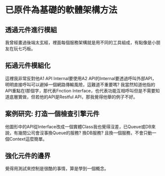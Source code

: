 # 已原件為基礎的軟體架構方法
## 透過元件進行模組
我曾經畫過後端太玄經，裡面每個服務架構就是用不同的工具組成，有點像是小朋友在玩七巧板。

## 拓過元件模組化
這裡我非常反對他A1 API Internal要使用A2 API的Internal要透過呼叫外部API，明明直接呼叫可以避掉一個網路傳輸風險，這難道不重要嗎? 我當然知道他指的API重點在I那個字，那代表Fnction Interface，也代表功能互相呼叫但是不需要知道底層實做，但若他的API是Restful API，那我覺得他舉的例子不好。

## 案例研究: 打造一個檢查引擎元件
他圖形中的API從Interface改成一個實體Class我也覺得沒差，已Queue或DB來說，有幾間公司會沒事換Queue的服務? 換DB服務? 且換一個服務，不會只動一個Context這麼簡單。

## 強化元件的邊界
覺得用測試來控制是很酷的事情，算是學到一個概念。